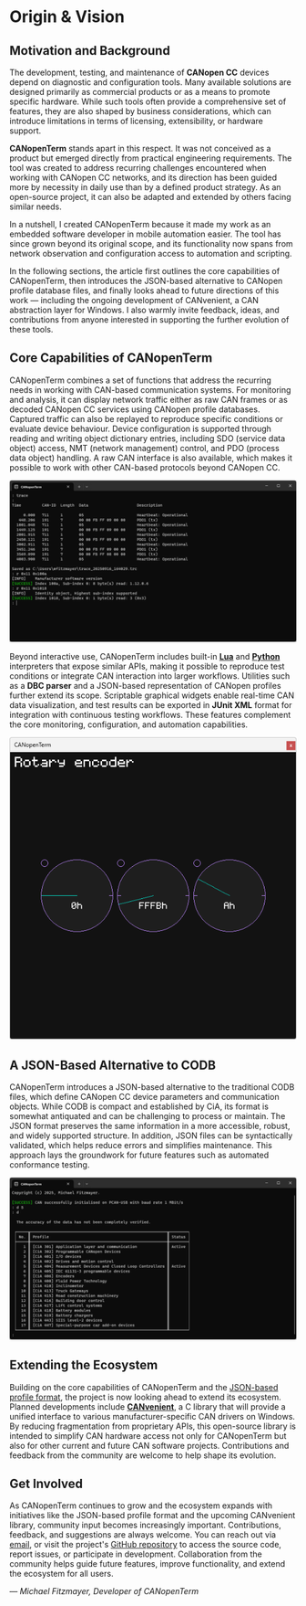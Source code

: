 # Origin & Vision

## Motivation and Background

The development, testing, and maintenance of **CANopen CC** devices
depend on diagnostic and configuration tools.  Many available solutions
are designed primarily as commercial products or as a means to promote
specific hardware.  While such tools often provide a comprehensive set
of features, they are also shaped by business considerations, which can
introduce limitations in terms of licensing, extensibility, or hardware
support.

**CANopenTerm** stands apart in this respect. It was not conceived as a
product but emerged directly from practical engineering requirements.
The tool was created to address recurring challenges encountered when
working with CANopen CC networks, and its direction has been guided more
by necessity in daily use than by a defined product strategy.  As an
open-source project, it can also be adapted and extended by others
facing similar needs.

In a nutshell, I created CANopenTerm because it made my work as an
embedded software developer in mobile automation easier. The tool has
since grown beyond its original scope, and its functionality now spans
from network observation and configuration access to automation and
scripting.

In the following sections, the article first outlines the core
capabilities of CANopenTerm, then introduces the JSON-based alternative
to CANopen profile database files, and finally looks ahead to future
directions of this work — including the ongoing development of
CANvenient, a CAN abstraction layer for Windows. I also warmly invite
feedback, ideas, and contributions from anyone interested in supporting
the further evolution of these tools.

## Core Capabilities of CANopenTerm

CANopenTerm combines a set of functions that address the recurring needs
in working with CAN-based communication systems. For monitoring and
analysis, it can display network traffic either as raw CAN frames or as
decoded CANopen CC services using CANopen profile databases.  Captured
traffic can also be replayed to reproduce specific conditions or
evaluate device behaviour. Device configuration is supported through
reading and writing object dictionary entries, including SDO (service
data object) access, NMT (network management) control, and PDO (process
data object) handling. A raw CAN interface is also available, which
makes it possible to work with other CAN-based protocols beyond CANopen
CC.

![CANopenTerm screenshot](media/screenshot-1.png)

Beyond interactive use, CANopenTerm includes built-in
**[Lua](/lua-api)** and **[Python](/python-api)** interpreters that
expose similar APIs, making it possible to reproduce test conditions or
integrate CAN interaction into larger workflows. Utilities such as a
**DBC parser** and a JSON-based representation of CANopen profiles
further extend its scope.  Scriptable graphical widgets enable real-time
CAN data visualization, and test results can be exported in **JUnit
XML** format for integration with continuous testing workflows.  These
features complement the core monitoring, configuration, and automation
capabilities.

![CANopenTerm screenshot](media/screenshot-2.png)

## A JSON-Based Alternative to CODB

CANopenTerm introduces a JSON-based alternative to the traditional CODB
files, which define CANopen CC device parameters and communication
objects. While CODB is compact and established by CiA, its format is
somewhat antiquated and can be challenging to process or maintain. The
JSON format preserves the same information in a more accessible, robust,
and widely supported structure. In addition, JSON files can be
syntactically validated, which helps reduce errors and simplifies
maintenance.  This approach lays the groundwork for future features such
as automated conformance testing.

![CANopenTerm screenshot](media/screenshot-3.png)

## Extending the Ecosystem

Building on the core capabilities of CANopenTerm and the [JSON-based
profile format](codb2json?id=file-format-specification), the project is
now looking ahead to extend its ecosystem. Planned developments include
**[CANvenient](/canvenient)**, a C library that will provide a unified
interface to various manufacturer-specific CAN drivers on Windows. By
reducing fragmentation from proprietary APIs, this open-source library
is intended to simplify CAN hardware access not only for CANopenTerm but
also for other current and future CAN software projects.  Contributions
and feedback from the community are welcome to help shape its evolution.

## Get Involved

As CANopenTerm continues to grow and the ecosystem expands with
initiatives like the JSON-based profile format and the upcoming
CANvenient library, community input becomes increasingly important.
Contributions, feedback, and suggestions are always welcome.  You can
reach out via [email](/legal-information), or visit the project's
[GitHub repository](https://github.com/CANopenTerm/CANopenTerm) to
access the source code, report issues, or participate in development.
Collaboration from the community helps guide future features, improve
functionality, and extend the ecosystem for all users.

— *Michael Fitzmayer, Developer of CANopenTerm*
